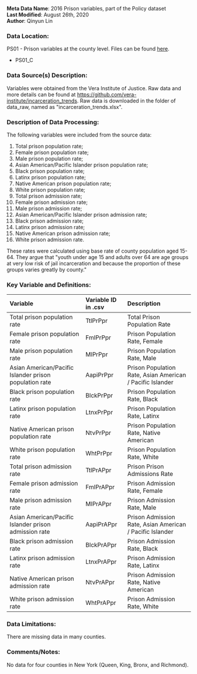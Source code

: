 **Meta Data Name**: 2016 Prison variables, part of the Policy dataset  
**Last Modified**: August 26th, 2020  
**Author**: Qinyun Lin  

### Data Location: 
PS01 - Prison variables at the county level. Files can be found [here](https://github.com/GeoDaCenter/opioid-policy-scan/tree/master/Policy_Scan/data_final).
* PS01_C  

### Data Source(s) Description:  
Variables were obtained from the Vera Institute of Justice. Raw data and more details can be found at https://github.com/vera-institute/incarceration_trends. Raw data is downloaded in the folder of data_raw, named as "incarceration_trends.xlsx". 


### Description of Data Processing: 
The following variables were included from the source data:
 1. Total prison population rate;
 2. Female prison population rate;
 3. Male prison population rate;
 4. Asian American/Pacific Islander prison population rate;
 5. Black prison population rate;
 6. Latinx prison population rate;
 7. Native American prison population rate;
 8. White prison population rate;
 9. Total prison admission rate;
 10. Female prison admission rate;
 11. Male prison admission rate;
 12. Asian American/Pacific Islander prison admission rate;
 13. Black prison admission rate;
 14. Latinx prison admission rate;
 15. Native American prison admission rate;
 16. White prison admission rate.
 
These rates were calculated using base rate of county population aged 15-64. They argue that "youth under age 15 and adults over 64 are age groups at very low risk of jail incarceration and because the proportion of these groups varies greatly by county." 

### Key Variable and Definitions:
| Variable | Variable ID in .csv | Description |
|:---------|:--------------------|:------------|
| Total prison population rate | TtlPrPpr | Total Prison Population Rate |
| Female prison population rate | FmlPrPpr | Prison Population Rate, Female |
| Male prison population rate | MlPrPpr | Prison Population Rate, Male |
| Asian American/Pacific Islander prison population rate | AapiPrPpr | Prison Population Rate, Asian American / Pacific Islander |
| Black prison population rate | BlckPrPpr | Prison Population Rate, Black |
| Latinx prison population rate | LtnxPrPpr | Prison Population Rate, Latinx |
| Native American prison population rate | NtvPrPpr | Prison Population Rate, Native American |
| White prison population rate | WhtPrPpr | Prison Population Rate, White |
| Total prison admission rate | TtlPrAPpr | Prison Prison Admissions Rate |
| Female prison admission rate | FmlPrAPpr | Prison Admission Rate, Female |
| Male prison admission rate | MlPrAPpr | Prison Admission Rate, Male |
| Asian American/Pacific Islander prison admission rate | AapiPrAPpr | Prison Admission Rate, Asian American / Pacific Islander |
| Black prison admission rate | BlckPrAPpr | Prison Admission Rate, Black |
| Latinx prison admission rate | LtnxPrAPpr | Prison Admission Rate, Latinx |
| Native American prison admission rate | NtvPrAPpr | Prison Admission Rate, Native American |
| White prison admission rate | WhtPrAPpr | Prison Admission Rate, White |

### Data Limitations:
There are missing data in many counties. 

### Comments/Notes:
No data for four counties in New York (Queen, King, Bronx, and Richmond). 
